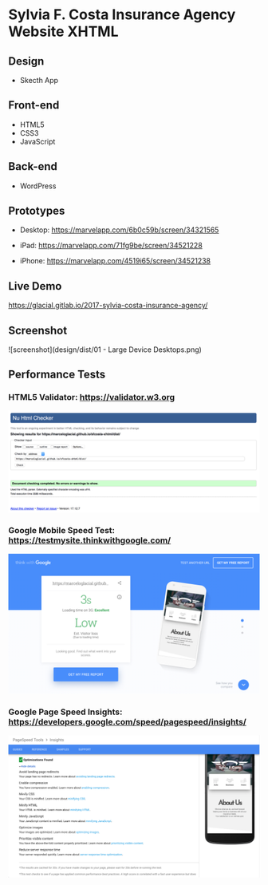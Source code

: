 # Sylvia F. Costa Insurance Agency Website XHTML

## Design

* Skecth App

## Front-end 

* HTML5
* CSS3
* JavaScript

## Back-end

* WordPress

## Prototypes

* Desktop: <https://marvelapp.com/6b0c59b/screen/34321565>

* iPad: <https://marvelapp.com/71fg9be/screen/34521228>

* iPhone: <https://marvelapp.com/4519i65/screen/34521238>

## Live Demo

https://glacial.gitlab.io/2017-sylvia-costa-insurance-agency/

## Screenshot

![screenshot](design/dist/01 - Large Device Desktops.png)

## Performance Tests

### HTML5 Validator: <https://validator.w3.org>

 ![alt text](./docs/performance/performance-html5-validador.png "results")

### Google Mobile Speed Test: <https://testmysite.thinkwithgoogle.com/>

 ![alt text](./docs/performance/performance-google-mobile.png "results")

### Google Page Speed Insights: <https://developers.google.com/speed/pagespeed/insights/>

 ![alt text](./docs/performance/performance-google-insights.png "results")
 